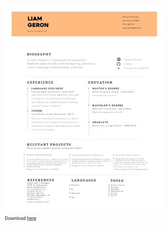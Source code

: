![resume](/assets/LiamResume2017.jpg)

Download [here](https://github.com/liamge/liamge.github.io/raw/master/assets/LiamResume2017.pdf)
